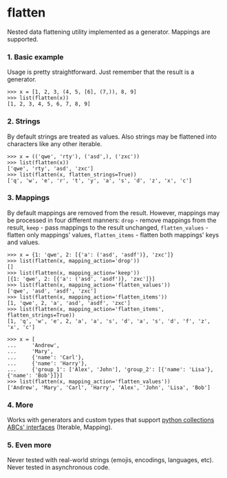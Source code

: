 # flatten
Nested data flattening utility implemented as a generator. Mappings are supported.

### 1. Basic example
Usage is pretty straightforward. Just remember that the result is a generator.
```
>>> x = [1, 2, 3, (4, 5, [6], (7,)), 8, 9]
>>> list(flatten(x))
[1, 2, 3, 4, 5, 6, 7, 8, 9]
```

### 2. Strings
By default strings are treated as values. Also strings may be flattened into characters like any other iterable.
```
>>> x = (('qwe', 'rty'), ('asd',), ('zxc'))
>>> list(flatten(x))
['qwe', 'rty', 'asd', 'zxc']
>>> list(flatten(x, flatten_strings=True))
['q', 'w', 'e', 'r', 't', 'y', 'a', 's', 'd', 'z', 'x', 'c']
```

### 3. Mappings
By default mappings are removed from the result. However, mappings may be processed in four different manners: `drop` - remove mappings from the result, `keep` - pass mappings to the result unchanged, `flatten_values` - flatten only mappings' values, `flatten_items` - flatten both mappings' keys and values.
```
>>> x = {1: 'qwe', 2: [{'a': ('asd', 'asdf')}, 'zxc']}
>>> list(flatten(x, mapping_action='drop'))
[]
>>> list(flatten(x, mapping_action='keep'))
[{1: 'qwe', 2: [{'a': ('asd', 'asdf')}, 'zxc']}]
>>> list(flatten(x, mapping_action='flatten_values'))
['qwe', 'asd', 'asdf', 'zxc']
>>> list(flatten(x, mapping_action='flatten_items'))
[1, 'qwe', 2, 'a', 'asd', 'asdf', 'zxc']
>>> list(flatten(x, mapping_action='flatten_items', flatten_strings=True))
[1, 'q', 'w', 'e', 2, 'a', 'a', 's', 'd', 'a', 's', 'd', 'f', 'z', 'x', 'c']
```

```
>>> x = [
...     'Andrew',
...     'Mary',
...     {'name': 'Carl'},
...     {'name': 'Harry'},
...     {'group_1': ['Alex', 'John'], 'group_2': [{'name': 'Lisa'}, {'name': 'Bob'}]}]
>>> list(flatten(x, mapping_action='flatten_values'))
['Andrew', 'Mary', 'Carl', 'Harry', 'Alex', 'John', 'Lisa', 'Bob']
```

### 4. More
Works with generators and custom types that support [python collections ABCs' interfaces](https://docs.python.org/3/library/collections.abc.html#collections-abstract-base-classes) (Iterable, Mapping).

### 5. Even more
Never tested with real-world strings (emojis, encodings, languages, etc). Never tested in asynchronous code.
